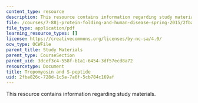 ```yaml
---
content_type: resource
description: This resource contains information regarding study materials.
file: /courses/7-88j-protein-folding-and-human-disease-spring-2015/2fba826c728d1c5a7a6f5cb784c169af_MIT7_88JS15_Tropomyosin.pdf
file_type: application/pdf
learning_resource_types: []
license: https://creativecommons.org/licenses/by-nc-sa/4.0/
ocw_type: OCWFile
parent_title: Study Materials
parent_type: CourseSection
parent_uid: 3dcef3c4-558f-b1a1-6454-3df57ecd8a72
resourcetype: Document
title: Tropomyosin and S-peptide
uid: 2fba826c-728d-1c5a-7a6f-5cb784c169af
---
```

This resource contains information regarding study materials.
